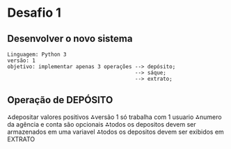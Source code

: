 # Desafio 1
## Desenvolver o novo sistema
    Linguagem: Python 3
    versão: 1
    objetivo: implementar apenas 3 operações --> depósito;
                                             --> sáque;
                                             --> extrato; 
    
## Operação de DEPÓSITO
 ⁂depositar valores positivos
 ⁂versão 1 só trabalha com 1 usuario
 ⁂numero da agência e conta são opcionais
 ⁂todos os depositos devem ser armazenados em uma variavel
 ⁂todos os depositos devem ser exibidos em EXTRATO